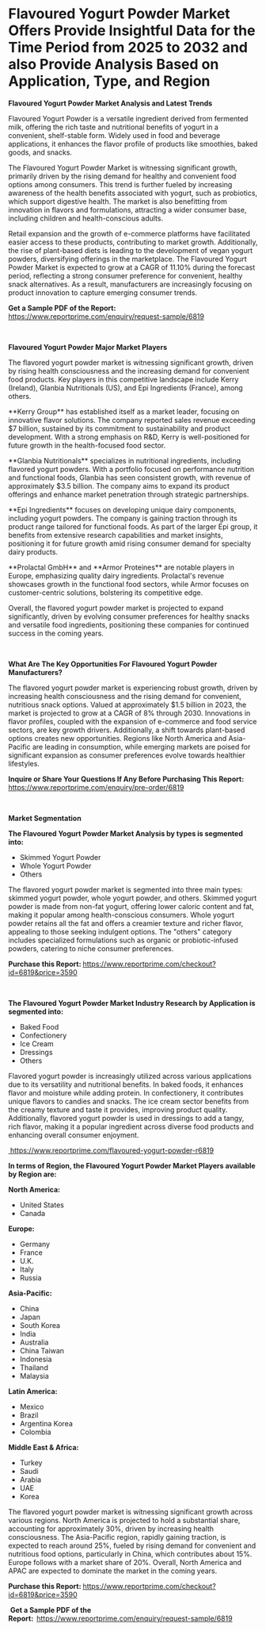 <p><h1>Flavoured Yogurt Powder Market Offers Provide Insightful Data for the Time Period from 2025 to 2032 and also Provide Analysis Based on Application, Type, and Region</h1></p><p><strong>Flavoured Yogurt Powder Market Analysis and Latest Trends</strong></p>
<p><p>Flavoured Yogurt Powder is a versatile ingredient derived from fermented milk, offering the rich taste and nutritional benefits of yogurt in a convenient, shelf-stable form. Widely used in food and beverage applications, it enhances the flavor profile of products like smoothies, baked goods, and snacks. </p><p>The Flavoured Yogurt Powder Market is witnessing significant growth, primarily driven by the rising demand for healthy and convenient food options among consumers. This trend is further fueled by increasing awareness of the health benefits associated with yogurt, such as probiotics, which support digestive health. The market is also benefitting from innovation in flavors and formulations, attracting a wider consumer base, including children and health-conscious adults.</p><p>Retail expansion and the growth of e-commerce platforms have facilitated easier access to these products, contributing to market growth. Additionally, the rise of plant-based diets is leading to the development of vegan yogurt powders, diversifying offerings in the marketplace. The Flavoured Yogurt Powder Market is expected to grow at a CAGR of 11.10% during the forecast period, reflecting a strong consumer preference for convenient, healthy snack alternatives. As a result, manufacturers are increasingly focusing on product innovation to capture emerging consumer trends.</p></p>
<p><strong>Get a Sample PDF of the Report:&nbsp;</strong> <a href="https://www.reportprime.com/enquiry/request-sample/6819?utm_campaign=4520&utm_medium=2&utm_source=Github&utm_content=ia&utm_term=16052025&utm_id=flavoured-yogurt-powder">https://www.reportprime.com/enquiry/request-sample/6819</a></p>
<p>&nbsp;</p>
<p><strong>Flavoured Yogurt Powder Major Market Players</strong></p>
<p><p>The flavored yogurt powder market is witnessing significant growth, driven by rising health consciousness and the increasing demand for convenient food products. Key players in this competitive landscape include Kerry (Ireland), Glanbia Nutritionals (US), and Epi Ingredients (France), among others.</p><p>**Kerry Group** has established itself as a market leader, focusing on innovative flavor solutions. The company reported sales revenue exceeding $7 billion, sustained by its commitment to sustainability and product development. With a strong emphasis on R&D, Kerry is well-positioned for future growth in the health-focused food sector.</p><p>**Glanbia Nutritionals** specializes in nutritional ingredients, including flavored yogurt powders. With a portfolio focused on performance nutrition and functional foods, Glanbia has seen consistent growth, with revenue of approximately $3.5 billion. The company aims to expand its product offerings and enhance market penetration through strategic partnerships.</p><p>**Epi Ingredients** focuses on developing unique dairy components, including yogurt powders. The company is gaining traction through its product range tailored for functional foods. As part of the larger Epi group, it benefits from extensive research capabilities and market insights, positioning it for future growth amid rising consumer demand for specialty dairy products.</p><p>**Prolactal GmbH** and **Armor Proteines** are notable players in Europe, emphasizing quality dairy ingredients. Prolactal's revenue showcases growth in the functional food sectors, while Armor focuses on customer-centric solutions, bolstering its competitive edge.</p><p>Overall, the flavored yogurt powder market is projected to expand significantly, driven by evolving consumer preferences for healthy snacks and versatile food ingredients, positioning these companies for continued success in the coming years.</p></p>
<p>&nbsp;</p>
<p><strong>What Are The Key Opportunities For Flavoured Yogurt Powder Manufacturers?</strong></p>
<p><p>The flavored yogurt powder market is experiencing robust growth, driven by increasing health consciousness and the rising demand for convenient, nutritious snack options. Valued at approximately $1.5 billion in 2023, the market is projected to grow at a CAGR of 8% through 2030. Innovations in flavor profiles, coupled with the expansion of e-commerce and food service sectors, are key growth drivers. Additionally, a shift towards plant-based options creates new opportunities. Regions like North America and Asia-Pacific are leading in consumption, while emerging markets are poised for significant expansion as consumer preferences evolve towards healthier lifestyles.</p></p>
<p><strong>Inquire or Share Your Questions If Any Before Purchasing This Report:</strong> <a href="https://www.reportprime.com/enquiry/pre-order/6819?utm_campaign=4520&utm_medium=2&utm_source=Github&utm_content=ia&utm_term=16052025&utm_id=flavoured-yogurt-powder">https://www.reportprime.com/enquiry/pre-order/6819</a></p>
<p>&nbsp;</p>
<p><strong>Market Segmentation</strong></p>
<p><strong>The Flavoured Yogurt Powder Market Analysis by types is segmented into:</strong></p>
<p><ul><li>Skimmed Yogurt Powder</li><li>Whole Yogurt Powder</li><li>Others</li></ul></p>
<p><p>The flavored yogurt powder market is segmented into three main types: skimmed yogurt powder, whole yogurt powder, and others. Skimmed yogurt powder is made from non-fat yogurt, offering lower caloric content and fat, making it popular among health-conscious consumers. Whole yogurt powder retains all the fat and offers a creamier texture and richer flavor, appealing to those seeking indulgent options. The "others" category includes specialized formulations such as organic or probiotic-infused powders, catering to niche consumer preferences.</p></p>
<p><strong>Purchase this Report:&nbsp;</strong><a href="https://www.reportprime.com/checkout?id=6819&price=3590&utm_campaign=4520&utm_medium=2&utm_source=Github&utm_content=ia&utm_term=16052025&utm_id=flavoured-yogurt-powder">https://www.reportprime.com/checkout?id=6819&price=3590</a></p>
<p>&nbsp;</p>
<p><strong>The Flavoured Yogurt Powder Market Industry Research by Application is segmented into:</strong></p>
<p><ul><li>Baked Food</li><li>Confectionery</li><li>Ice Cream</li><li>Dressings</li><li>Others</li></ul></p>
<p><p>Flavored yogurt powder is increasingly utilized across various applications due to its versatility and nutritional benefits. In baked foods, it enhances flavor and moisture while adding protein. In confectionery, it contributes unique flavors to candies and snacks. The ice cream sector benefits from the creamy texture and taste it provides, improving product quality. Additionally, flavored yogurt powder is used in dressings to add a tangy, rich flavor, making it a popular ingredient across diverse food products and enhancing overall consumer enjoyment.</p></p>
<p><a href="https://www.reportprime.com/flavoured-yogurt-powder-r6819?utm_campaign=4520&utm_medium=2&utm_source=Github&utm_content=ia&utm_term=16052025&utm_id=flavoured-yogurt-powder">&nbsp;https://www.reportprime.com/flavoured-yogurt-powder-r6819</a></p>
<p><strong>In terms of Region, the Flavoured Yogurt Powder Market Players available by Region are:</strong></p>
<p>
    <p> <strong> North America: </strong>
        <ul>
            <li>United States</li>
            <li>Canada</li>
        </ul>
        </p> 
    <p> <strong> Europe: </strong>
        <ul>
            <li>Germany</li>
            <li>France</li>
            <li>U.K.</li>
            <li>Italy</li>
            <li>Russia</li>
        </ul>
        </p> 
    <p> <strong> Asia-Pacific: </strong>
        <ul>
            <li>China</li>
            <li>Japan</li>
            <li>South Korea</li>
            <li>India</li>
            <li>Australia</li>
            <li>China Taiwan</li>
            <li>Indonesia</li>
            <li>Thailand</li>
            <li>Malaysia</li>
        </ul>
        </p> 
    <p> <strong> Latin America: </strong>
        <ul>
            <li>Mexico</li>
            <li>Brazil</li>
            <li>Argentina Korea</li>
            <li>Colombia</li>
        </ul>
        </p> 
    <p> <strong> Middle East & Africa: </strong>
        <ul>
            <li>Turkey</li>
            <li>Saudi</li>
            <li>Arabia</li>
            <li>UAE</li>
            <li>Korea</li>
        </ul>
    </p>
    </p>
<p><p>The flavored yogurt powder market is witnessing significant growth across various regions. North America is projected to hold a substantial share, accounting for approximately 30%, driven by increasing health consciousness. The Asia-Pacific region, rapidly gaining traction, is expected to reach around 25%, fueled by rising demand for convenient and nutritious food options, particularly in China, which contributes about 15%. Europe follows with a market share of 20%. Overall, North America and APAC are expected to dominate the market in the coming years.</p></p>
<p><strong>Purchase this Report: </strong><a href="https://www.reportprime.com/checkout?id=6819&price=3590&utm_campaign=4520&utm_medium=2&utm_source=Github&utm_content=ia&utm_term=16052025&utm_id=flavoured-yogurt-powder">https://www.reportprime.com/checkout?id=6819&price=3590</a></p>
<p>&nbsp;<strong>Get a Sample PDF of the Report:&nbsp;&nbsp;</strong><a href="https://www.reportprime.com/enquiry/request-sample/6819?utm_campaign=4520&utm_medium=2&utm_source=Github&utm_content=ia&utm_term=16052025&utm_id=flavoured-yogurt-powder">https://www.reportprime.com/enquiry/request-sample/6819</a></p>
<p><strong></strong></p>
<p><p></p><p></p><p></p></p>